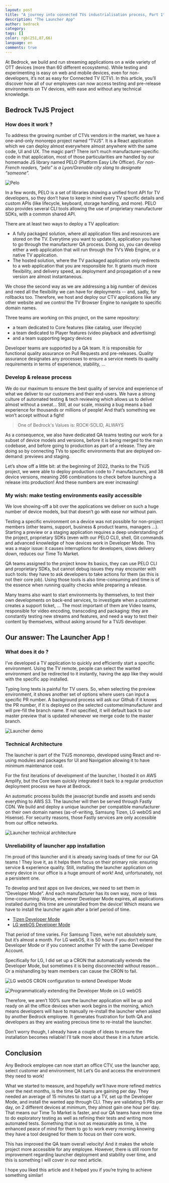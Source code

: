 ```yaml
---
layout: post
title: "A journey into connected TVs industrialisation process, Part 1"
description: "The Launcher App"
author: bedrock
category:
tags: []
color: rgb(251,87,66)
language: en
comments: true
---
```


At Bedrock, we build and run streaming applications on a wide variety of OTT devices (more than 60 different ecosystems). While testing and experimenting is easy on web and mobile devices, even for non-developers, it’s not as easy for Connected TV (CTV). In this article, you’ll discover how all of our employees can now access testing and pre-release environments on TV devices, with ease and without any technical knowledge.

## Bedrock TvJS Project

### How does it work ?

To address the growing number of CTVs vendors in the market, we have a one-and-only monorepo project named “TVJS”. It is a React application which we can deploy almost everywhere almost anywhere with the same code, UI and UX. The magic part? There isn’t much manufacturer-specific code in that application, most of those particularities are handled by our homemade JS library named PELO (Platform Easy Life Officer). *For non-French readers, “pélo” is a Lyon/Grenoble city slang to designate “someone”.*

![Pelo](/images/posts/2023-01-10-bedrock-app-launcher/pelo-cli.png)

In a few words, PELO is a set of libraries showing a unified front API for TV developers, so they don’t have to keep in mind every TV specific details and custom APIs (like lifecycle, keyboard, storage handling, and more). PELO also provides several CLI tools allowing the use of proprietary manufacturer SDKs, with a common shared API.

There are at least two ways to deploy a TV application:
- A fully packaged solution, where all application files and resources are stored on the TV. Everytime you want to update it, application you have to go through the manufacturer QA process. Doing so, you can develop either a web application that will run through the TV’s Web Engine, or a native TV application.
- The hosted solution, where the TV packaged application only redirects to a web application that you are responsible for. It grants much more flexibility, and delivery speed, as deployment and propagation of a new version are almost instantaneous.

We chose the second way as we are addressing a big number of devices and need all the flexibility we can have for deployments -- and, sadly, for rollbacks too. Therefore, we host and deploy our CTV applications like any other website and we control the TV Browser Engine to navigate to specific domain names.

Three teams are working on this project, on the same repository:
- a team dedicated to Core features (like catalog, user lifecycle)
- a team dedicated to Player features (video playback and advertising)
- and a team supporting legacy devices

Developer teams are supported by a QA team. It is responsible for functional quality assurance on Pull Requests and pre-releases. Quality assurance designates any processes to ensure a service meets its quality requirements in terms of experience, stability, ...

### Develop & release process

We do our maximum to ensure the best quality of service and experience of what we deliver to our customers and their end-users. We have a strong culture of automated testing & tech reviewing which allows us to deliver almost without a sweat... Still, at our scale, missing a bug means a bad experience for thousands or millions of people! And that’s something we won’t accept without a fight!

> One of Bedrock's Values is: ROCK-SOLID, ALWAYS

As a consequence, we also have dedicated QA teams testing our work for a subset of device models and versions, before it is being merged to the main codebase, and before going to production as part of a release. They are doing so by connecting TVs to specific environments that are deployed on-demand: previews and staging.

Let’s show off a little bit: at the beginning of 2022, thanks to the TVJS project, we were able to deploy production code to 7 manufacturers, and 38 device versions, meaning 266 combinations to check before launching a release into production! And these numbers are ever increasing!

### My wish: make testing environments easily accessible

We love showing-off a bit over the applications we deliver on such a huge number of device models, but that doesn’t go with ease nor without pain.

Testing a specific environment on a device was not possible for non-project members (other teams, support, business & product teams, managers ...). Starting a preview or a staging application requires a deep understanding of the project, proprietary SDKs (even with our PELO CLI), shell, Git commands and advanced knowledge of how devices work in Developer Mode. This was a major issue: it causes interruptions for developers, slows delivery down, reduces our Time To Market.

QA teams assigned to the project know its basics, they can use PELO CLI and proprietary SDKs, but cannot debug issues they may encounter with such tools: they have to ask developers to take actions for them (as this is not their core job). Using those tools is also time-consuming and time is of the essence when running quality checks while preparing a release.

Many teams also want to start environments by themselves, to test their own developments on back-end services, to investigate when a customer creates a support ticket, ...
The most important of them are Video teams, responsible for video encoding, transcoding and packaging: they are constantly testing new streams and features, and need a way to test their content by themselves, without asking around for a TVJS developer.

## Our answer: The Launcher App !

### What does it do ?

I’ve developed a TV application to quickly and efficiently start a specific environment. Using the TV remote, people can select the wanted environment and be redirected to it instantly, having the app like they would with the specific app installed.

Typing long texts is painful for TV users. So, when selecting the preview environment, it shows another set of options where users can input a specific PR number. A background process will ask our Github if it knows the PR number, if it is deployed on the selected customer/manufacturer and will pre-fill the branch name. If not specified, it will default back to our master preview that is updated whenever we merge code to the master branch.

![Launcher demo](/images/posts/2023-01-10-bedrock-app-launcher/launcher-demo.gif)

### Technical Architecture

The launcher is part of the TVJS monorepo, developed using React and re-using modules and packages for UI and Navigation allowing it to have minimum maintenance cost.

For the first iterations of development of the launcher, I hosted it on AWS Amplify, but the Core team quickly integrated it back to a regular production deployment process we have at Bedrock.

An automatic process builds the javascript bundle and assets and sends everything to AWS S3. The launcher will then be served through Fastly CDN. We build and deploy a unique launcher per compatible manufacturer on their own domain names (as-of-writing, Samsung Tizen, LG webOS and Hisense). For security reasons, those Fastly services are only accessible from our office networks.

![Launcher technical architecture](/images/posts/2023-01-10-bedrock-app-launcher/launcher-tech-arch.png)

### Unreliability of launcher app installation

I’m proud of this launcher and it is already saving loads of time for our QA teams ! They love it, as it helps them focus on their primary role: ensuring service & experience quality. Still, installing the launcher application on every device in our office is a huge amount of work! And, unfortunately, not a persistent one.

To develop and test apps on live devices, we need to set them in “Developer Mode”. And each manufacturer has its own way, more or less time-consuming. Worse, whenever Developer Mode expires, all applications installed during this time are uninstalled from the device! Which means we have to install the launcher again after a brief period of time.
- [Tizen Developer Mode](https://developer.samsung.com/smarttv/develop/getting-started/using-sdk/tv-device.html)
- [LG webOS Developer Mode](https://webostv.developer.lge.com/develop/getting-started/developer-mode-app)

That period of time varies. For Samsung Tizen, we’re not absolutely sure, but it’s almost a month. For LG webOS, it is 50 hours if you don’t extend the Developer Mode or if you connect another TV with the same Developer Account.

Specifically for LG, I did set up a CRON that automatically extends the Developer Mode, but sometimes it is being disconnected without reason... Or a mishandling by team members can cause the CRON to fail.


![LG webOS CRON configuration to extend Developer Mode](/images/posts/2023-01-10-bedrock-app-launcher/webos-cron.png)

![Programmatically extending the Developer Mode on LG webOS](/images/posts/2023-01-10-bedrock-app-launcher/webos-extend-devmode.gif)

Therefore, we aren’t 100% sure the launcher application will be up and ready on all the office devices when work begins in the morning, which means developers will have to manually re-install the launcher when asked by another Bedrock employee. It generates frustration for both QA and developers as they are wasting precious time to re-install the launcher.

Don’t worry though, I already have a couple of ideas to ensure the installation becomes reliable! I’ll talk more about these it in a future article.

## Conclusion

Any Bedrock employee can now start an office CTV, use the launcher app, select customer and environment, hit Let’s Go and access the environment they need to work!

What we started to measure, and hopefully we’ll have more refined metrics over the next months, is the time QA teams are gaining per day. They needed an average of 15 minutes to start up a TV, set up the Developer Mode, and install the wanted app through CLI. They are validating 5 PRs per day, on 2 different devices at minimum, they almost gain one hour per day. That means our Time To Market is faster, and our QA teams have more time to do exploratory testing as well as refining their tests and writing more automated tests. Something that is not as measurable as time, is the enhanced peace of mind for them to go to work every morning knowing they have a tool designed for them to focus on their core work.

This has improved the QA team overall velocity! And it makes the whole project more accessible for any employee. However, there is still room for improvement regarding launcher deployment and stability over time, and this is something I will cover in our next article.

I hope you liked this article and it helped you if you’re trying to achieve something similar!
